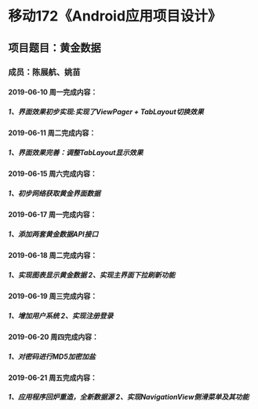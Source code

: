 # 移动172《Android应用项目设计》
## 项目题目：黄金数据
### 成员：陈展航、姚苗
#### 2019-06-10 周一完成内容：
##### 1、界面效果初步实现:实现了ViewPager + TabLayout切换效果
#### 2019-06-11 周二完成内容：
##### 1、界面效果完善：调整TabLayout显示效果
#### 2019-06-15 周六完成内容：
##### 1、初步网络获取黄金界面数据
#### 2019-06-17 周一完成内容：
##### 1、添加两套黄金数据API接口
#### 2019-06-18 周二完成内容：
##### 1、实现图表显示黄金数据  2、实现主界面下拉刷新功能
#### 2019-06-19 周三完成内容：
##### 1、增加用户系统  2、实现注册登录
#### 2019-06-20 周四完成内容：
##### 1、对密码进行MD5加密加盐
#### 2019-06-21 周五完成内容：
##### 1、应用程序回炉重造，全新数据源  2、实现NavigationView侧滑菜单及其功能
